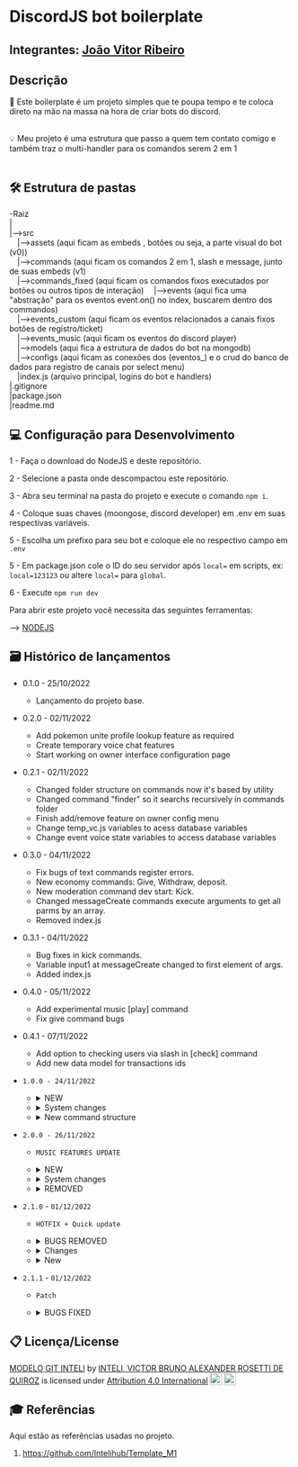 # DiscordJS bot boilerplate

## Integrantes: <a href="https://www.linkedin.com/in/joao-vitor-ribeiro-de-lima-dev/">João Vitor Ribeiro</a>

## Descrição
📜 Este boilerplate é um projeto simples que te poupa tempo e te coloca direto na mão na massa na hora de criar bots do discord.
<br><br>

💡 Meu projeto é uma estrutura que passo a quem tem contato comigo e também traz o multi-handler para os comandos serem 2 em 1
<br><br>
## 🛠 Estrutura de pastas
-Raiz<br>
|<br>
|-->src<br>
  &emsp;|-->assets (aqui ficam as embeds , botões ou seja, a parte visual do bot (v0))<br>
  &emsp;|-->commands (aqui ficam os comandos 2 em 1, slash e message, junto de suas embeds (v1)<br>
  &emsp;|-->commands_fixed (aqui ficam os comandos fixos executados por botões ou outros tipos de interação)
  &emsp;|-->events (aqui fica uma "abstração" para os eventos event.on() no index, buscarem dentro dos commandos)<br>
  &emsp;|-->events_custom (aqui ficam os eventos relacionados a canais fixos botões de registro/ticket) <br>
  &emsp;|-->events_music (aqui ficam os eventos do discord player) <br>
  &emsp;|-->models (aqui fica a estrutura de dados do bot na mongodb) <br>
  &emsp;|-->configs (aqui ficam as conexões dos (eventos_<evento>) e o crud do banco de dados para registro de canais por select menu) <br>
  &emsp;|index.js (arquivo principal, logins do bot e handlers)<br>
|.gitignore<br>
|package.json<br>
|readme.md<br>

## 💻 Configuração para Desenvolvimento

1 - Faça o download do NodeJS e deste repositório.

2 - Selecione a pasta onde descompactou este repositório.

3 - Abra seu terminal na pasta do projeto e execute o comando `npm i`.

4 - Coloque suas chaves (moongose, discord developer) em .env em suas respectivas variáveis.

5 - Escolha um prefixo para seu bot e coloque ele no respectivo campo em `.env`

5 - Em package.json cole o ID do seu servidor após `local=` em scripts, ex: `local=123123` ou altere `local=` para `global`.

6 - Execute `npm run dev`

Para abrir este projeto você necessita das seguintes ferramentas:

--> <a href="nodejs.org"> NODEJS </a>

## 🗃 Histórico de lançamentos

* 0.1.0 - 25/10/2022
    * Lançamento do projeto base.
* 0.2.0 - 02/11/2022
    * Add pokemon unite profile lookup feature as required
    * Create temporary voice chat features
    * Start working on owner interface configuration page
* 0.2.1 - 02/11/2022
    * Changed folder structure on commands now it's based by utility
    * Changed command "finder" so it searchs recursively in commands folder
    * Finish add/remove feature on owner config menu
    * Change temp_vc.js variables to acess database variables
    * Change event voice state variables to access database variables
* 0.3.0 - 04/11/2022
    * Fix bugs of text commands register errors.
    * New economy commands: Give, Withdraw, deposit.
    * New moderation command dev start: Kick.
    * Changed messageCreate commands execute arguments to get all parms by an array.
    * Removed index.js
* 0.3.1 - 04/11/2022
    * Bug fixes in kick commands.
    * Variable input1 at messageCreate changed to first element of args.
    * Added index.js
* 0.4.0 - 05/11/2022
    * Add experimental music [play] command
    * Fix give command bugs
* 0.4.1 - 07/11/2022
    * Add option to checking users via slash in [check] command
    * Add new data model for transactions ids
* `1.0.0 - 24/11/2022`
    * <details><summary>NEW</summary>

        * Tickets command added at config.js
        * Model for perks creation
        * Rob command
        * Music commands: [STOP, SKIP, SHUFFLE, QUEUE]
    * <details><summary>System changes</summary>

        * Code refactored in general
        * `crud folder created` inside configs for CRUD commands.
        * `Commands_fixed && events_custom folders` created for holding fixed commands, like ticket button.
        * Now index.js `exports` the client
        * Now command loader ignores "_embeds.js" files
        * Economy embeds changed
        * Daily command now adds to wallet instead of Bank
        * Perks, Transactions, guilds, User `schemas added/changed`
    * <details><summary>New command structure</summary>

        * Recomended to use new structure for new commands: `New folder` using the `command name` with a `'_embeds.js' file inside` and also a command file that has the same name as the folder.
    </details>
* `2.0.0 - 26/11/2022`
    * `MUSIC FEATURES UPDATE`
    * <details><summary>NEW</summary>

        * Play command added.
        * `Shuffle, queue, pause, stop, skip, loop and pause` commands added.
        * NEW schema for playlists in general.
        * NEW folder `events_music` created for holding all discord-player `music events`.
        * NEW "button" handler created at `interactionCreate` in `events_custom`.
    </details>

    * <details><summary>System changes</summary>

        * `Tickets` events changed according to `fixed buttons rules` and moved to `commands_fixed/ticket`
        * Guild schema changed to hold music features for individual guilds.
        * User schema changed to hold private user music features data.
        * Edited folder `commands_fixed` strucutre for holding all `fixed buttons` commands.
        * old `music` commands refactored.
    </details>

    * <details><summary>REMOVED</summary>

        * `unite_api` deleted.
        * old `music assets` at `assets folder` deleted.
    </details>
* `2.1.0` - `01/12/2022`
    * `HOTFIX + Quick update`
    * <details><summary>BUGS REMOVED</summary>

        * `fixed` music `loop` bug when player is not defined.
        * `fixed` pause and queue slash commands.
        * `fixed` bug when pressing queue button doesn't show the actual queue and just show when using chat input commands
    </details>
       
    * <details><summary>Changes</summary>

        * `Pause-Skip-Stop` commands now requires user to be admin/music owner
        * Play embeds now calc total playlist length and display single songs duration.
        * Queue embeds changed to display how many pages is there.
        * Almost everthing in music changed to `check permissions` before command execution, using `emojis`
    </details>

    * <details><summary>New</summary>

        * New button to change the added song when `play` command is triggered in case added song is wrong.
        * New buttons commands `save` `delete`, to user save current music to database and use later with favorite command.
        * New commands `favorite` `autoplay`
        * New music events `channelEmpty` `queueEnd` that has the same functions as `stop command` but automaticly when event is triggered
        * New file `global_embeds` for embeds that will be used in mutiple cases
        * New `dev` command `button` for testing button emoji preview 
        * New file emojis.js that exports emojis ID to be accessed everywere `doesn't work in embeds if you're not in the CU discord server.`
        * New `Debug` features in `configs/utils` folder for a better console.log view and checking `music` permissions for almost every music command.
    </details>
* `2.1.1` - `01/12/2022`
    * `Patch`
    * <details><summary>BUGS FIXED</summary>

        * `fixed` save command when user has no profile and now strigify data the parse the data to database to prevent error 
        * `fixed` bug that bot doesn't reset the channels that was set to db when disconnecting
    </details>
## 📋 Licença/License

<p xmlns:cc="http://creativecommons.org/ns#" xmlns:dct="http://purl.org/dc/terms/"><a property="dct:title" rel="cc:attributionURL" href="https://github.com/Spidus/Teste_Final_1">MODELO GIT INTELI</a> by <a rel="cc:attributionURL dct:creator" property="cc:attributionName" href="https://www.yggbrasil.com.br/vr">INTELI, VICTOR BRUNO ALEXANDER ROSETTI DE QUIROZ</a> is licensed under <a href="http://creativecommons.org/licenses/by/4.0/?ref=chooser-v1" target="_blank" rel="license noopener noreferrer" style="display:inline-block;">Attribution 4.0 International<img style="height:22px!important;margin-left:3px;vertical-align:text-bottom;" src="https://mirrors.creativecommons.org/presskit/icons/cc.svg?ref=chooser-v1"><img style="height:22px!important;margin-left:3px;vertical-align:text-bottom;" src="https://mirrors.creativecommons.org/presskit/icons/by.svg?ref=chooser-v1"></a></p>

## 🎓 Referências

Aqui estão as referências usadas no projeto.

1. <https://github.com/Intelihub/Template_M1>